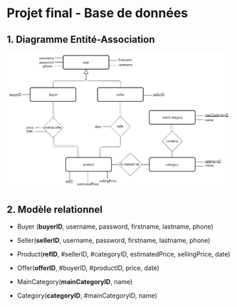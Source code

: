 Projet final - Base de données
=======================================

## 1. Diagramme Entité-Association

![](img/modeleEA.png)

## 2. Modèle relationnel

* Buyer (__buyerID__,  username, password, firstname, lastname, phone) 

* Seller(__sellerID__, username, password, firstname, lastname, phone) 

* Product(__refID__, #sellerID, #categoryID, estimatedPrice, sellingPrice, date) 

* Offer(__offerID__, #buyerID, #productID, price, date) 

* MainCategory(__mainCategoryID__, name) 

* Category(__categoryID__, #mainCategoryID, name) 
